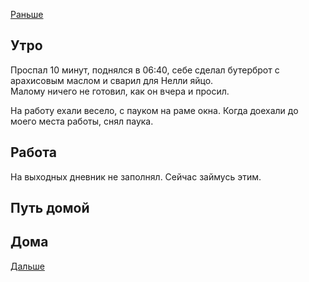 [Раньше](2020.09.06.md)  
## Утро
Проспал 10 минут, поднялся в 06:40, себе сделал бутерброт с арахисовым маслом и сварил для Нелли яйцо.  
Малому ничего не готовил, как он вчера и просил.

На работу ехали весело, с пауком на раме окна. Когда доехали до моего места работы, снял паука.
## Работа
На выходных дневник не заполнял. Сейчас займусь этим.
## Путь домой
## Дома
[Дальше](2020.09.05.md)